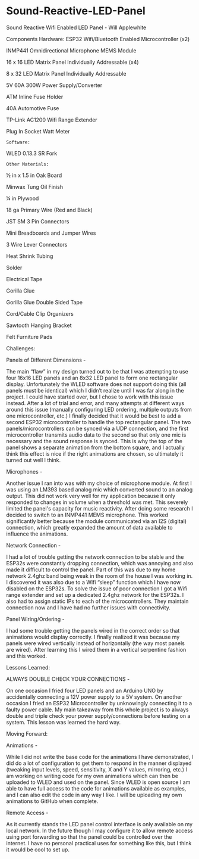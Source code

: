 # Sound-Reactive-LED-Panel
Sound Reactive Wifi Enabled LED Panel - Will Applewhite

Components
Hardware:
ESP32 Wifi/Bluetooth Enabled Microcontroller (x2)

INMP441 Omnidirectional Microphone MEMS Module

16 x 16 LED Matrix Panel Individually Addressable (x4)

8 x 32 LED Matrix Panel Individually Addressable

5V 60A 300W Power Supply/Converter

ATM Inline Fuse Holder

40A Automotive Fuse

TP-Link AC1200 Wifi Range Extender

Plug In Socket Watt Meter

	Software:
 
WLED 0.13.3 SR Fork

	Other Materials:
 
½ in x 1.5 in Oak Board

Minwax Tung Oil Finish

¼ in Plywood

18 ga Primary Wire (Red and Black)

JST SM 3 Pin Connectors

Mini Breadboards and Jumper Wires

3 Wire Lever Connectors

Heat Shrink Tubing

Solder

Electrical Tape

Gorilla Glue

Gorilla Glue Double Sided Tape

Cord/Cable Clip Organizers

Sawtooth Hanging Bracket

Felt Furniture Pads

Challenges:

Panels of Different Dimensions - 

The main “flaw” in my design turned out to be that I was attempting to use four 16x16 LED panels and an 8x32 LED panel to form one rectangular display. Unfortunately the WLED software does not support doing this (all panels must be identical) which I didn’t realize until I was far along in the project. I could have started over, but I chose to work with this issue instead. After a lot of trial and error, and many attempts at different ways around this issue (manually configuring LED ordering, multiple outputs from one microcontroller, etc.) I finally decided that it would be best to add a second ESP32 microcontroller to handle the top rectangular panel. The two panels/microcontrollers can be synced via a UDP connection, and the first microcontroller transmits audio data to the second so that only one mic is necessary and the sound response is synced. This is why the top of the panel shows a separate animation from the bottom square, and I actually think this effect is nice if the right animations are chosen, so ultimately it turned out well I think.

Microphones - 

Another issue I ran into was with my choice of microphone module. At first I was using an LM393 based analog mic which converted sound to an analog output. This did not work very well for my application because it only responded to changes in volume when a threshold was met. This severely limited the panel's capacity for music reactivity. After doing some research I decided to switch to an INMP441 MEMS microphone. This worked significantly better because the module communicated via an I2S (digital) connection, which greatly expanded the amount of data available to influence the animations.

Network Connection - 

I had a lot of trouble getting the network connection to be stable and the ESP32s were constantly dropping connection, which was annoying and also made it difficult to control the panel. Part of this was due to my home network 2.4ghz band being weak in the room of the house I was working in. I discovered it was also due to a Wifi “sleep” function which I have now disabled on the ESP32s. To solve the issue of poor connection I got a Wifi range extender and set up a dedicated 2.4ghz network for the ESP32s. I also had to assign static IPs to each of the microcontrollers. They maintain connection now and I have had no further issues with connectivity. 

Panel Wiring/Ordering - 

I had some trouble getting the panels wired in the correct order so that animations would display correctly. I finally realized it was because my panels were wired vertically instead of horizontally (the way most panels are wired). After learning this I wired them in a vertical serpentine fashion and this worked.

Lessons Learned:

ALWAYS DOUBLE CHECK YOUR CONNECTIONS - 

On one occasion I fried four LED panels and an Arduino UNO by accidentally connecting a 12V power supply to a 5V system. On another occasion I fried an ESP32 Microcontroller by unknowingly connecting it to a faulty power cable. My main takeaway from this whole project is to always double and triple check your power supply/connections before testing on a system. This lesson was learned the hard way.

Moving Forward:

Animations - 

While I did not write the base code for the animations I have demonstrated, I did do a lot of configuration to get them to respond in the manner displayed (tweaking input levels, speed, sensitivity, X and Y values, mirroring, etc.) I am working on writing code for my own animations which can then be uploaded to WLED and used on the panel. Since WLED is open source I am able to have full access to the code for animations available as examples, and I can also edit the code in any way I like. I will be uploading my own animations to GitHub when complete.

Remote Access - 

As it currently stands the LED panel control interface is only available on my local network. In the future though I may configure it to allow remote access using port forwarding so that the panel could be controlled over the internet. I have no personal practical uses for something like this, but I think it would be cool to set up.
